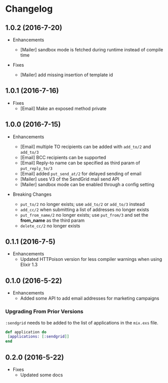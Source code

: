 # Changelog

## 1.0.2 (2016-7-20)

* Enhancements
  * [Mailer] sandbox mode is fetched during runtime instead of compile time

* Fixes
  * [Mailer] add missing insertion of template id

## 1.0.1 (2016-7-16)

* Fixes
  * [Email] Make an exposed method private 

## 1.0.0 (2016-7-15)

* Enhancements
  * [Email] multiple TO recipients can be added with `add_to/2` and `add_to/3`
  * [Email] BCC recipients can be supported
  * [Email] Reply-to name can be specified as third param of `put_reply_to/3`
  * [Email] added `put_send_at/2` for delayed sending of email 
  * [Mailer] uses V3 of the SendGrid mail send API
  * [Mailer] sandbox mode can be enabled through a config setting
    
* Breaking Changes
  * `put_to/2` no longer exists; use `add_to/2` or `add_to/3` instead
  * `add_cc/2` when submitting a list of addresses no longer exists
  * `put_from_name/2` no longer exists; use `put_from/3` and set the **from_name** as the third param
  * `delete_cc/2` no longer exists

## 0.1.1 (2016-7-5)

* Enhancements
  * Updated HTTPoison version for less compiler warnings when using Elixir 1.3
  
## 0.1.0 (2016-5-22)

* Enhancements
  * Added some API to add email addresses for marketing campaigns

### Upgrading From Prior Versions

`:sendgrid` needs to be added to the list of applications in the `mix.exs` file.

```elixir
def application do
 [applications: [:sendgrid]]
end
```

## 0.2.0 (2016-5-22)

* Fixes
  * Updated some docs


